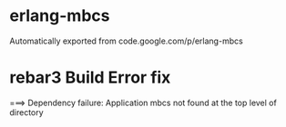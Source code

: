 # erlang-mbcs
Automatically exported from code.google.com/p/erlang-mbcs


# rebar3 Build Error fix 
===> Dependency failure: Application mbcs not found at the top level of directory

